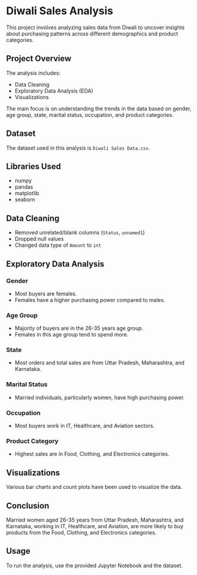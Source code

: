 # Diwali Sales Analysis

This project involves analyzing sales data from Diwali to uncover insights about purchasing patterns across different demographics and product categories.

## Project Overview

The analysis includes:
- Data Cleaning
- Exploratory Data Analysis (EDA)
- Visualizations

The main focus is on understanding the trends in the data based on gender, age group, state, marital status, occupation, and product categories.

## Dataset

The dataset used in this analysis is `Diwali Sales Data.csv`.

## Libraries Used

- numpy
- pandas
- matplotlib
- seaborn

## Data Cleaning

- Removed unrelated/blank columns (`Status`, `unnamed1`)
- Dropped null values
- Changed data type of `Amount` to `int`

## Exploratory Data Analysis

### Gender

- Most buyers are females.
- Females have a higher purchasing power compared to males.

### Age Group

- Majority of buyers are in the 26-35 years age group.
- Females in this age group tend to spend more.

### State

- Most orders and total sales are from Uttar Pradesh, Maharashtra, and Karnataka.

### Marital Status

- Married individuals, particularly women, have high purchasing power.

### Occupation

- Most buyers work in IT, Healthcare, and Aviation sectors.

### Product Category

- Highest sales are in Food, Clothing, and Electronics categories.

## Visualizations

Various bar charts and count plots have been used to visualize the data.

## Conclusion

Married women aged 26-35 years from Uttar Pradesh, Maharashtra, and Karnataka, working in IT, Healthcare, and Aviation, are more likely to buy products from the Food, Clothing, and Electronics categories.

## Usage

To run the analysis, use the provided Jupyter Notebook and the dataset.

